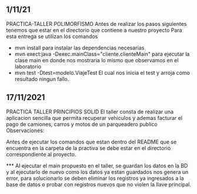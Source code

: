 
## 1/11/21
PRACTICA-TALLER POLIMORFISMO 
Antes de realizar los pasos siguientes tenemos que estar en el directorio que contiene a nuestro proyecto
Para esta entrega se utilizan los comandos 
- mvn install
para instalar las dependencias necesarias
- mvn exect:java -Dexec.mainClass="cliente.clienteMain"
para ejecutar la clase main en donde nos mostraria lo mismo que observamos en el laboratorio
- mvn test -Dtest=modelo.ViajeTest
El cual nos inicia el test y arroja como resultado ningun fallo. 

## 17/11/2021
PRACTICA TALLER PRINCIPIOS SOLID
El taller consta de realizar una aplicacion sencilla que permita recuperar vehiculos y ademas facturar el pago de camiones, carros y motos de un parqueadero publico 
Observaciones:

Antes de ejecutar los comandos que estan dentro del README que se encuentra en la carpeta de la practiva se debe estar en el directorio correspondiente al proyecto.

*** Al ejecutar el main propuesto en el taller, se guardan los datos en la BD y al ejecutarlo de nuevo como los datos ya estan guardados nos genera un error, para solucionarlo se deben eliminar los registros ya ingresados a la base de datos o probar con registros nuevos que no violen la llave principal.
